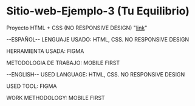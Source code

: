 # Sitio-web-Ejemplo-3 (Tu Equilibrio)
Proyecto HTML + CSS (NO RESPONSIVE DESIGN) "[link](https://fidux700.github.io/Sitio-web-Ejemplo-3/)"

--ESPAÑOL-- LENGUAJE USADO: HTML, CSS. NO RESPONSIVE DESIGN

HERRAMIENTA USADA: FIGMA

METODOLOGIA DE TRABAJO: MOBILE FIRST

--ENGLISH-- USED LANGUAGE: HTML, CSS. NO RESPONSIVE DESIGN

USED TOOL: FIGMA

WORK METHODOLOGY: MOBILE FIRST
